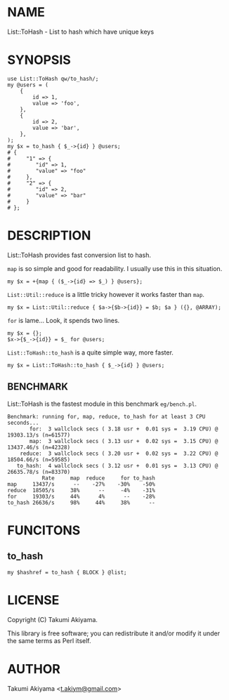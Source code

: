 # NAME

List::ToHash - List to hash which have unique keys

# SYNOPSIS

    use List::ToHash qw/to_hash/;
    my @users = (
        {
            id => 1,
            value => 'foo',
        },
        {
            id => 2,
            value => 'bar',
        },
    );
    my $x = to_hash { $_->{id} } @users;
    # {
    #     "1" => {
    #        "id" => 1,
    #        "value" => "foo"
    #     },
    #     "2" => {
    #        "id" => 2,
    #        "value" => "bar"
    #     }
    # };

# DESCRIPTION

List::ToHash provides fast conversion list to hash.

`map` is so simple and good for readability. I usually use this in this situation.

    my $x = +{map { ($_->{id} => $_) } @users};

`List::Util::reduce` is a little tricky however it works faster than `map`.

    my $x = List::Util::reduce { $a->{$b->{id}} = $b; $a } ({}, @ARRAY);

`for` is lame... Look, it spends two lines.

    my $x = {};
    $x->{$_->{id}} = $_ for @users;

`List::ToHash::to_hash` is a quite simple way, more faster.

    my $x = List::ToHash::to_hash { $_->{id} } @users;

## BENCHMARK

List::ToHash is the fastest module in this benchmark `eg/bench.pl`.

    Benchmark: running for, map, reduce, to_hash for at least 3 CPU seconds...
           for:  3 wallclock secs ( 3.18 usr +  0.01 sys =  3.19 CPU) @ 19303.13/s (n=61577)
           map:  3 wallclock secs ( 3.13 usr +  0.02 sys =  3.15 CPU) @ 13437.46/s (n=42328)
        reduce:  3 wallclock secs ( 3.20 usr +  0.02 sys =  3.22 CPU) @ 18504.66/s (n=59585)
       to_hash:  4 wallclock secs ( 3.12 usr +  0.01 sys =  3.13 CPU) @ 26635.78/s (n=83370)
               Rate     map  reduce     for to_hash
    map     13437/s      --    -27%    -30%    -50%
    reduce  18505/s     38%      --     -4%    -31%
    for     19303/s     44%      4%      --    -28%
    to_hash 26636/s     98%     44%     38%      --

# FUNCITONS

## to\_hash

    my $hashref = to_hash { BLOCK } @list;

# LICENSE

Copyright (C) Takumi Akiyama.

This library is free software; you can redistribute it and/or modify
it under the same terms as Perl itself.

# AUTHOR

Takumi Akiyama &lt;t.akiym@gmail.com>
